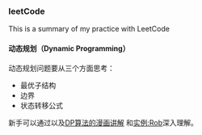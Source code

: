 ### leetCode
This is a summary of my practice with LeetCode

#### 动态规划（Dynamic Programming）
动态规划问题要从三个方面思考：
- 最优子结构
- 边界
- 状态转移公式<br>

新手可以通过以及[DP算法的漫画讲解](https://blog.csdn.net/baidu_37107022/article/details/73188963)
和[实例:Rob](https://github.com/dongdxu/leetCode/blob/master/rob.py)深入理解。

